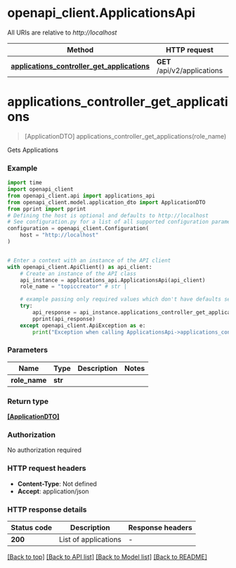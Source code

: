 # openapi_client.ApplicationsApi

All URIs are relative to *http://localhost*

Method | HTTP request | Description
------------- | ------------- | -------------
[**applications_controller_get_applications**](ApplicationsApi.md#applications_controller_get_applications) | **GET** /api/v2/applications | 


# **applications_controller_get_applications**
> [ApplicationDTO] applications_controller_get_applications(role_name)



Gets Applications

### Example


```python
import time
import openapi_client
from openapi_client.api import applications_api
from openapi_client.model.application_dto import ApplicationDTO
from pprint import pprint
# Defining the host is optional and defaults to http://localhost
# See configuration.py for a list of all supported configuration parameters.
configuration = openapi_client.Configuration(
    host = "http://localhost"
)


# Enter a context with an instance of the API client
with openapi_client.ApiClient() as api_client:
    # Create an instance of the API class
    api_instance = applications_api.ApplicationsApi(api_client)
    role_name = "topiccreator" # str | 

    # example passing only required values which don't have defaults set
    try:
        api_response = api_instance.applications_controller_get_applications(role_name)
        pprint(api_response)
    except openapi_client.ApiException as e:
        print("Exception when calling ApplicationsApi->applications_controller_get_applications: %s\n" % e)
```


### Parameters

Name | Type | Description  | Notes
------------- | ------------- | ------------- | -------------
 **role_name** | **str**|  |

### Return type

[**[ApplicationDTO]**](ApplicationDTO.md)

### Authorization

No authorization required

### HTTP request headers

 - **Content-Type**: Not defined
 - **Accept**: application/json


### HTTP response details

| Status code | Description | Response headers |
|-------------|-------------|------------------|
**200** | List of applications |  -  |

[[Back to top]](#) [[Back to API list]](../README.md#documentation-for-api-endpoints) [[Back to Model list]](../README.md#documentation-for-models) [[Back to README]](../README.md)

